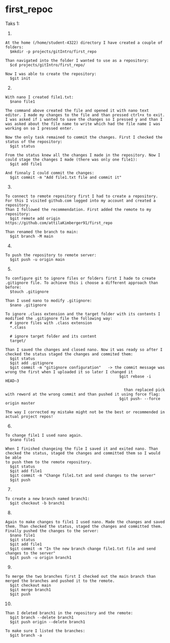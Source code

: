 # first_repoc

Taks 1:

  1.
    At the home (/home/student-4322) directory I have created a couple of folders:
      $mkdir -p projects/gitIntro/first_repo
    
    Than navigated into the folder I wanted to use as a repository:
      $cd projects/gitIntro/first_repo/
      
    Now I was able to create the repository:
      $git init
      
  2.
    With nano I created file1.txt:
      $nano file1
    
    The command above created the file and opened it with nano text editor. I made my changes to the file and than pressed ctrl+x to exit.
    I was asked if i wanted to save the changes so I pressed y and than I was asked about the file name to write which had the file name I was
    working on so I pressed enter.
    
    Now the only task remained to commit the changes. First I checked the status of the repository:
      $git status

    From the status knew all the changes I made in the repository. Now I could stage the changes I made (there was only one file1):
      $git add file1
      
    And finnaly I could commit the changes:
      $git commit -m "Add file1.txt file and commit it"

  3.
    To connect to remote repository first I had to create a repository. For this I visited github.com logged into my account and created a repository.
    Than I followed the recommendation. First added the remote to my repository:
      $git remote add origin https://github.com/attilaKimberger91/first_repo
      
    Than renamed the branch to main:
      $git branch -M main
      
   4.
    To push the repository to remote server:
      $git push -u origin main
      
   5.
    To configure git to ignore files or folders first I hade to create .gitignore file. To achieve this i choose a different approach than before:
      $touch .gitignore
      
    Than I used nano to modify .gitignore:
      $nano .gitignore

    To ignore .class extension and the target folder with its contents I modified the .gitignore file the following way:    
      # ignore files with .class extension
      *.class

      # ignore target folder and its content
      target/
     
    Than I saved the changes and closed nano. Now it was ready so after I checked the status staged the changes and commited them:
      $git status
      $git add .gitignore
      $git commit -m "gitignore configuration"   -> the commit message was wrong the first when I uploaded it so later I changed it
                                                      $git rebase -i HEAD~3  
                                                        
                                                        than replaced pick with reword at the wrong commit and than pushed it using force flag:
                                                      $git push- --force origin master
                                                      
    The way I corrected my mistake might not be the best or recommended in actual project repos!
  
  6.
    To change file1 I used nano again.
      $nano file1
    
    When I finished changeing the file I saved it and exited nano. Than checked the status, staged the changes and committed them so I would be able 
    to push them to the remote repository.
      $git status
      $git add file1
      $git commit -m "Change file1.txt and send changes to the server"
      $git push

  7.
    To create a new branch named branch1:
      $git checkout -b branch1

  8.
    Again to make changes to file1 I used nano. Made the changes and saved them. Than checked the status, staged the changes and committed them.
    Finally pushed the changes to the server:
      $nano file1
      $git status
      $git add file1
      $git commit -m "In the new branch change file1.txt file and send changes to the server"
      $git push -u origin branch1

  9. 
    To merge the two branches first I checked out the main branch than merged the branches and pushed it to the remote.
      $git checkout main
      $git merge branch1
      $git push
      
  10.
    Than I deleted branch1 in the repository and the remote:
      $git branch --delete branch1
      $git push origin --delete branch1
      
    To make sure I listed the branches:
      $git branch -a
  
    
